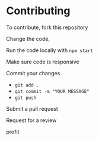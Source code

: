# Contributing
To contribute, fork this repository

Change the code,

Run the code locally with `npm start`

Make sure code is responsive

Commit your changes 
 - `git add .`
 - `git commit -m "YOUR MESSAGE"`
 - `git push`

Submit a pull request

Request for a review

profit